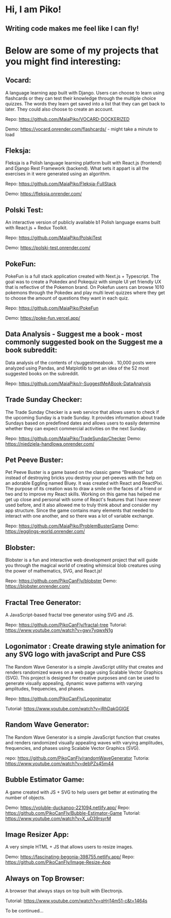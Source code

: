 # Hi, I am Piko!

## Writing code makes me feel like I can fly! 

# Below are some of my projects that you might find interesting:

## Vocard:

A language learning app built with Django. Users can choose to learn using flashcards or they can test their knowledge through the multiple choice quizzes. The words they learn get saved into a list that they can get back to later. They could also choose to create an account.

Repo: https://github.com/MaiaPiko/VOCARD-DOCKERIZED

Demo:  https://vocard.onrender.com/flashcards/ - might take a minute to load 

## Fleksja:

Fleksja is a Polish language learning platform built with React.js (frontend) and Django Rest Framework (backend). What sets it appart is all the exercises in it were generated using an algorithm.

Repo: https://github.com/MaiaPiko/Fleksja-FullStack

Demo: https://fleksja.onrender.com/

## Polski Test:

An interactive version of publicly available b1 Polish language exams built with React.js + Redux Toolkit.

Repo: https://github.com/MaiaPiko/PolskiTest

Demo: https://polski-test.onrender.com/

## PokeFun:

PokeFun is a full stack application created with Next.js + Typescript. The goal was to create a Pokedex and Pokequiz with simple UI yet friendly UX that is reflective of the Pokemon brand. On Pokefun users can browse 1010 pokemons through the Pokedex and play multi level quizzes where they get to choose the amount of questions they want in each quiz.

Repo: https://github.com/MaiaPiko/PokeFun

Demo: https://poke-fun.vercel.app/


## Data Analysis - Suggest me a book - most commonly suggested book on the Suggest me a book subreddit:

Data analysis of the contents of r/suggestmeabook . 10,000 posts were analyzed using Pandas, and Matplotlib to get an idea of the 52 most suggested books on the subreddit.

Repo: https://github.com/MaiaPiko/r-SuggestMeABook-DataAnalysis

## Trade Sunday Checker:

The Trade Sunday Checker is a web service that allows users to check if the upcoming Sunday is a trade Sunday. It provides information about trade Sundays based on predefined dates and allows users to easily determine whether they can expect commercial activities on the next Sunday.

Repo: https://github.com/MaiaPiko/TradeSundayChecker
Demo: https://niedziela-handlowa.onrender.com/
## Pet Peeve Buster:

Pet Peeve Buster is a game based on the classic game “Breakout” but instead of destroying bricks you destroy your pet-peeves with the help on an adorable Eggling named Bluey. It was created with React and ReactPixi. The purpose of its creation was to draw a smile on the faces of a friend or two and to improve my React skills. Working on this game has helped me get up close and personal with some of React's features that I have never used before, and it also allowed me to truly think about and consider my app structure. Since the game contains many elements that needed to interact with one another, and so there was a lot of variable exchange.

Repo: https://github.com/MaiaPiko/ProblemBusterGame
Demo: https://egglings-world.onrender.com/

## Blobster:

Blobster is a fun and interactive web development project that will guide you through the magical world of creating whimsical blob creatures using the power of mathematics, SVG, and React.js!

Repo: https://github.com/PikoCanFly/blobster
Demo: https://blobster.onrender.com/

## Fractal Tree Generator:

A JavaScript-based fractal tree generator using SVG and JS.

Repo: https://github.com/PikoCanFly/fractal-tree
Tutorial: https://www.youtube.com/watch?v=gwv7yqwxN1g


## Logonimator : Create drawing style animation for any SVG logo with javaScript and Pure CSS

The Random Wave Generator is a simple JavaScript utility that creates and renders randomized waves on a web page using Scalable Vector Graphics (SVG). This project is designed for creative purposes and can be used to generate visually appealing, dynamic wave patterns with varying amplitudes, frequencies, and phases.

Repo: https://github.com/PikoCanFly/Logonimator

Tutorial:  https://www.youtube.com/watch?v=jRhDakGGlGE

## Random Wave Generator:

The Random Wave Generator is a simple JavaScript function that creates and renders randomized visually appealing waves with varying amplitudes, frequencies, and phases using Scalable Vector Graphics (SVG).

repo: https://github.com/PikoCanFly/randomWaveGenerator
Tutoria: https://www.youtube.com/watch?v=debPZs45m44

## Bubble Estimator Game:

A game created with JS + SVG to help users get better at estimating the number of objects.

Demo: https://voluble-duckanoo-221094.netlify.app/
Repo: https://github.com/PikoCanFly/Bubble-Estimator-Game
Tutorial: https://www.youtube.com/watch?v=X_uD39rsyrM

## Image Resizer App:

A very simple HTML + JS that allows users to resize images.

Demo: https://fascinating-begonia-398755.netlify.app/
Repo: https://github.com/PikoCanFly/Image-Resize-App

## Always on Top Browser:

A browser that always stays on top built with Electronjs.

Tutorial: https://www.youtube.com/watch?v=qHrj14m51-c&t=1464s


To be continued…  



